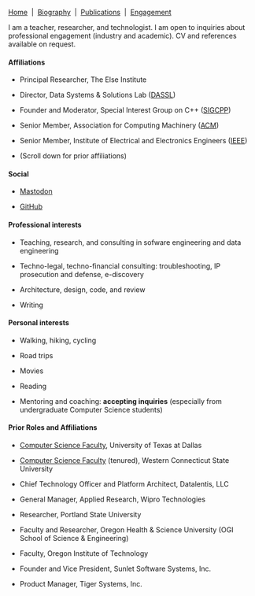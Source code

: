 [Home](/)&nbsp;&nbsp;\|&nbsp;&nbsp;[Biography](/bio)&nbsp;&nbsp;\|&nbsp;&nbsp;[Publications](/pubs)&nbsp;&nbsp;\|&nbsp;&nbsp;[Engagement](/engagement/)

I am a teacher, researcher, and technologist. I am open to inquiries about professional engagement (industry and academic).
CV and references available on request. 

#### Affiliations

- Principal Researcher, The Else Institute

- Director, Data Systems & Solutions Lab ([DASSL](https://dassl.github.io/))

- Founder and Moderator, Special Interest Group on C++ ([SIGCPP](https://sigcpp.github.io/))

- Senior Member, Association for Computing Machinery ([ACM](https://www.acm.org/))

- Senior Member, Institute of Electrical and Electronics Engineers ([IEEE](https://www.ieee.org/))

- (Scroll down for prior affiliations)


#### Social
- [Mastodon](https://hachyderm.io/@smurthys)

- [GitHub](https://github.com/smurthys)


#### Professional interests

- Teaching, research, and consulting in sofware engineering and data engineering

- Techno-legal, techno-financial consulting: troubleshooting, IP prosecution and defense, e-discovery

- Architecture, design, code, and review

- Writing


#### Personal interests

- Walking, hiking, cycling

- Road trips

- Movies

- Reading

- Mentoring and coaching: **accepting inquiries** (especially from undergraduate Computer Science students)


#### Prior Roles and Affiliations

- [Computer Science Faculty](https://cs.utdallas.edu/people/faculty/murthy-sean/), University of Texas at Dallas

- [Computer Science Faculty](https://sites.wcsu.edu/murthys/) (tenured), Western Connecticut State University

- Chief Technology Officer and Platform Architect, Datalentis, LLC

- General Manager, Applied Research, Wipro Technologies

- Researcher, Portland State University

- Faculty and Researcher, Oregon Health & Science University (OGI School of Science & Engineering)

- Faculty, Oregon Institute of Technology

- Founder and Vice President, Sunlet Software Systems, Inc.

- Product Manager, Tiger Systems, Inc.
